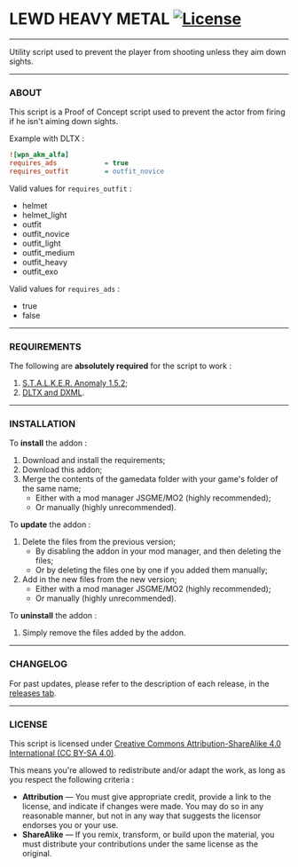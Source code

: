 # LEWD HEAVY METAL [![License](https://licensebuttons.net/l/by-sa/4.0/88x31.png)](https://creativecommons.org/licenses/by-sa/4.0/)

---

Utility script used to prevent the player from shooting unless they aim down sights.

---

### ABOUT

This script is a Proof of Concept script used to prevent the actor from firing if he isn't aiming down sights.

Example with DLTX :
```INI
![wpn_akm_alfa]
requires_ads            = true
requires_outfit         = outfit_novice
```

Valid values for `requires_outfit` :                                                                             
 - helmet                                                                                                        
 - helmet_light                                                                                                  
 - outfit                                                                                                        
 - outfit_novice                                                                                                 
 - outfit_light                                                                                                  
 - outfit_medium                                                                                                 
 - outfit_heavy                                                                                                  
 - outfit_exo                                                                                                    
                                                                                                                 
Valid values for `requires_ads` :                                                                                
 - true                                                                                                          
 - false

---

### REQUIREMENTS

The following are **absolutely required** for the script to work :
1. [S.T.A.L.K.E.R. Anomaly 1.5.2](https://www.moddb.com/mods/stalker-anomaly/downloads/stalker-anomaly-151-to-152);
2. [DLTX and DXML](https://github.com/themrdemonized/STALKER-Anomaly-modded-exes).

---

### INSTALLATION

To **install** the addon :
1. Download and install the requirements;
2. Download this addon;
3. Merge the contents of the gamedata folder with your game's folder of the same name;
   - Either with a mod manager JSGME/MO2 (highly recommended);
   - Or manually (highly unrecommended).

To **update** the addon :
1. Delete the files from the previous version;
   - By disabling the addon in your mod manager, and then deleting the files;
   - Or by deleting the files one by one if you added them manually;
2. Add in the new files from the new version;
   - Either with a mod manager JSGME/MO2 (highly recommended);
   - Or manually (highly unrecommended).

To **uninstall** the addon :
1. Simply remove the files added by the addon.

---

### CHANGELOG

For past updates, please refer to the description of each release, in the [releases tab](https://github.com/nltp-ashes/LEWD-Heavy-Metal/releases).

---

### LICENSE

This script is licensed under [Creative Commons Attribution-ShareAlike 4.0 International (CC BY-SA 4.0)](https://creativecommons.org/licenses/by-sa/4.0/).

This means you're allowed to redistribute and/or adapt the work, as long as you respect the following criteria :
- **Attribution** — You must give appropriate credit, provide a link to the license, and indicate if changes were made. You may do so in any reasonable manner, but not in any way that suggests the licensor endorses you or your use.
- **ShareAlike** — If you remix, transform, or build upon the material, you must distribute your contributions under the same license as the original.
